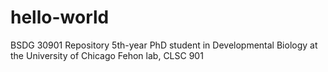 # hello-world
BSDG 30901 Repository
5th-year PhD student in Developmental Biology at the University of Chicago
Fehon lab, CLSC 901
